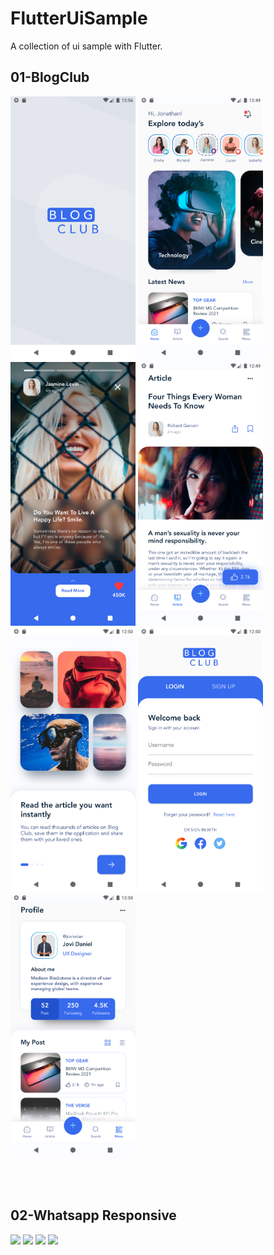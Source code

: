 # FlutterUiSample
A collection of ui sample with Flutter.

## 01-BlogClub

<div>
  <img src="01-BlogClub/screenshots/blog0.png" width="200" />
  <img src="01-BlogClub/screenshots/blog1.png" width="200" />
  <img src="01-BlogClub/screenshots/blog2.png" width="200" />
  <img src="01-BlogClub/screenshots/blog3.png" width="200" />
  <img src="01-BlogClub/screenshots/blog4.png" width="200" />
  <img src="01-BlogClub/screenshots/blog5.png" width="200" />
  <img src="01-BlogClub/screenshots/blog6.png" width="200" />
 </div>


<br /> <br />
## 02-Whatsapp Responsive

<div>
  <img src="https://s6.uupload.ir/files/2_446t.jpg" width="200" />
  <img src="https://s6.uupload.ir/files/3_rxez.jpg" width="200"/>
  <img src="https://s6.uupload.ir/files/4_9yfk.jpg" width="200"/>
  <img src="https://s6.uupload.ir/files/1_a4g2.jpg" width="800"/>
 </div>
